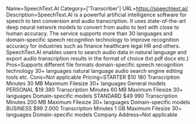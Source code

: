 Name=SpeechText.AI
Category=['Transcriber']
URL=https://speechtext.ai/
Description=SpeechText.AI is a powerful artificial intelligence software for speech to text conversion and audio transcription. It uses state-of-the-art deep neural network models to convert from audio to text with close to human accuracy. The service supports more than 30 languages and domain-specific speech recognition technology to improve recognition accuracy for industries such as finance healthcare legal HR and others. SpeechText.AI enables users to search audio data in natural language and export audio transcription results in the format of choice (txt pdf docx etc.)
Pros=Supports different file formats domain-specific speech recognition technology 30+ languages natural language audio search engine editing tools etc.
Cons=Not applicable
Pricing=STARTER $10 180 Transcription Minutes 30 MB Maximum Filesize 30+ languages General models PERSONAL $19 380 Transcription Minutes 60 MB Maximum Filesize 30+ languages Domain-specific models STANDARD $49 990 Transcription Minutes 200 MB Maximum Filesize 30+ languages Domain-specific models BUSINESS $99 2.000 Transcription Minutes 1 GB Maximum Filesize 30+ languages Domain-specific models
Company Address=Not applicable
